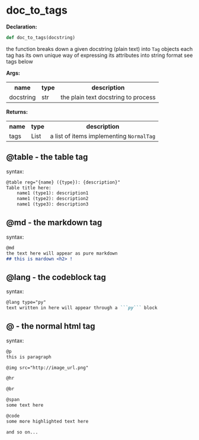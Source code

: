 <h1>doc_to_tags</h1>

<span><b>Declaration:</b></span>

```py
def doc_to_tags(docstring)
```



<p>the function breaks down a given docstring (plain text) into <code>Tag</code> objects
each tag has its own unique way of expressing its attributes into string format
see tags below</p>

<span><b>Args:</b></span><table><tbody><tr><th>name</th><th>type</th><th>description</th></tr><tr><td>docstring</td><td>str</td><td>the plain text docstring to process</td></tr></tbody></table>

<span><b>Returns:</b></span><table><tbody><tr><th>name</th><th>type</th><th>description</th></tr><tr><td>tags</td><td>List<NormalTag></td><td>a list of items implementing <code>NormalTag</code></td></tr></tbody></table>

## @table - the table tag
syntax:
```md
@table reg="{name} ({type}): {description}"
Table title here:
    name1 (type1): description1
    name1 (type2): description2
    name1 (type3): description3
```

## @md - the markdown tag
syntax:
```md
@md
the text here will appear as pure markdown
## this is mardown <h2> !
```

## @lang - the codeblock tag
syntax:
```md
@lang type="py"
text written in here will appear through a ```py``` block
```

## @<tag name> - the normal html tag
syntax:
```md
@p
this is paragraph

@img src="http://image_url.png"

@hr

@br

@span
some text here

@code
some more highlighted text here

and so on...
```

